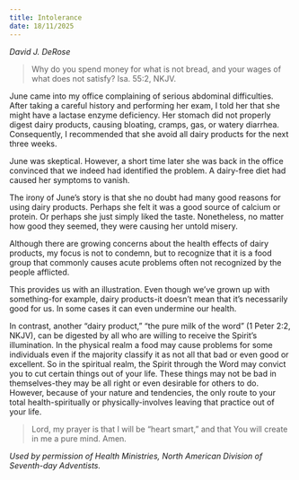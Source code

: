 ```yaml
---
title: Intolerance
date: 18/11/2025
---
```


_David J. DeRose_

> <p></p>
> Why do you spend money for what is not bread, and your wages of what does not satisfy? Isa. 55:2, NKJV.

June came into my office complaining of serious abdominal difficulties. After taking a careful history and performing her exam, I told her that she might have a lactase enzyme deficiency. Her stomach did not properly digest dairy products, causing bloating, cramps, gas, or watery diarrhea. Consequently, I recommended that she avoid all dairy products for the next three weeks.

June was skeptical. However, a short time later she was back in the office convinced that we indeed had identified the problem. A dairy-free diet had caused her symptoms to vanish.

The irony of June’s story is that she no doubt had many good reasons for using dairy products. Perhaps she felt it was a good source of calcium or protein. Or perhaps she just simply liked the taste. Nonetheless, no matter how good they seemed, they were causing her untold misery.

Although there are growing concerns about the health effects of dairy products, my focus is not to condemn, but to recognize that it is a food group that commonly causes acute problems often not recognized by the people afflicted.

This provides us with an illustration. Even though we’ve grown up with something-for example, dairy products-it doesn’t mean that it’s necessarily good for us. In some cases it can even undermine our health.

In contrast, another “dairy product,” “the pure milk of the word” (1 Peter 2:2, NKJV), can be digested by all who are willing to receive the Spirit’s illumination. In the physical realm a food may cause problems for some individuals even if the majority classify it as not all that bad or even good or excellent. So in the spiritual realm, the Spirit through the Word may convict you to cut certain things out of your life. These things may not be bad in themselves-they may be all right or even desirable for others to do. However, because of your nature and tendencies, the only route to your total health-spiritually or physically-involves leaving that practice out of your life.

> <callout></callout>
> Lord, my prayer is that I will be “heart smart,” and that You will create in me a pure mind. Amen.

_Used by permission of Health Ministries, North American Division of Seventh-day Adventists._